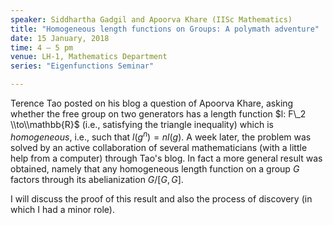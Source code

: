 ```yaml
---
speaker: Siddhartha Gadgil and Apoorva Khare (IISc Mathematics)
title: "Homogeneous length functions on Groups: A polymath adventure"
date: 15 January, 2018
time: 4 – 5 pm
venue: LH-1, Mathematics Department
series: "Eigenfunctions Seminar"

---
```


Terence Tao posted on his blog a question of Apoorva Khare, asking whether the free group on two generators has a length function $l: F\_2 \\to\\mathbb{R}$ (i.e., satisfying the triangle inequality) which is _homogeneous_, i.e., such that $l(g^n) = nl(g)$. A week later, the problem was solved by an active collaboration of several mathematicians (with a little help from a computer) through Tao's blog. In fact a more general result was obtained, namely that any homogeneous length function on a group $G$ factors through its abelianization $G/[G, G]$.

I will discuss the proof of this result and also the  process of discovery (in which I had a minor role).
